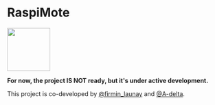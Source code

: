 # RaspiMote

<img src="https://github.com/A-delta/RaspiMote/raw/main/logo/RaspiMote_logo_500px.png" width="100">

**For now, the project IS NOT ready, but it's under active development.**  
  
This project is co-developed by [@firmin_launay](https://github.com/firmin-launay) and [@A-delta](https://github.com/A-delta).
